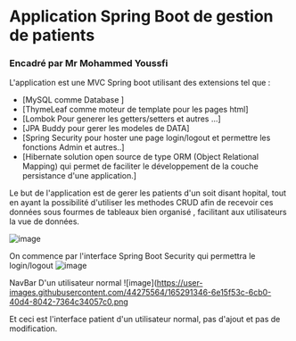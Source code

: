 # Application Spring Boot de gestion de patients  

### Encadré par Mr Mohammed Youssfi

L'application est une MVC Spring boot utilisant des extensions tel que :
* [MySQL comme Database ]
* [ThymeLeaf comme moteur de template pour les pages html]
* [Lombok Pour generer les getters/setters et autres ...]
* [JPA Buddy pour gerer les modeles de DATA]
* [Spring Security pour hoster une page login/logout et permettre les fonctions Admin et autres..]
* [Hibernate solution open source de type ORM (Object Relational Mapping) qui permet de faciliter le développement de la couche persistance d'une application.]

Le but de l'application est de gerer les patients d'un soit disant hopital, tout en ayant la possibilité d'utiliser les methodes CRUD 
afin de recevoir ces données sous fourmes de tableaux bien organisé , facilitant aux utilisateurs la vue de données.

![image](https://user-images.githubusercontent.com/44275564/165290965-6c671c62-2f20-47b3-962e-1215b42bc6f0.png)

On commence par l'interface Spring Boot Security  qui permettra le login/logout
![image](https://user-images.githubusercontent.com/44275564/165291205-6d80e63e-ccb5-4a1f-9ef3-29b0c34bcf59.png)

NavBar D'un utilisateur normal
![image](https://user-images.githubusercontent.com/44275564/165291346-6e15f53c-6cb0-40d4-8042-7364c34057c0.png

Et ceci est l'interface patient d'un utilisateur normal, pas d'ajout et pas de modification.

